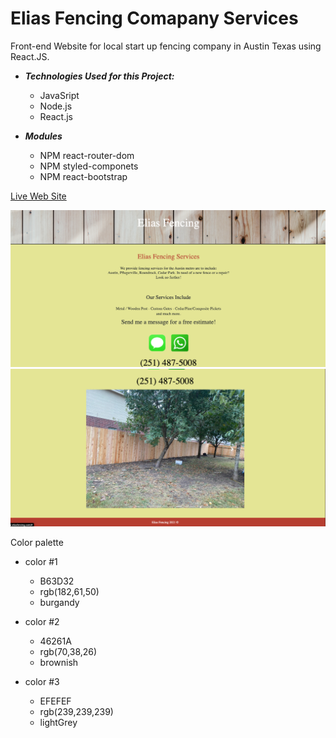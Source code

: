 # Elias Fencing Comapany Services

Front-end Website for local start up fencing company in Austin Texas using React.JS.

- **_Technologies Used for this Project:_**

  - JavaSript
  - Node.js
  - React.js

- **_Modules_**
  - NPM react-router-dom
  - NPM styled-componets
  - NPM react-bootstrap

[Live Web Site](http://www.eliasfencing.com/)

![ExampleOne](/src/assets/images/equalized-eliasFencing.png)
![ExampleTwo](/src/assets/images/equalized-eliasFencingcarousel.png)

Color palette

- color #1

  - B63D32
  - rgb(182,61,50)
  - burgandy

- color #2

  - 46261A
  - rgb(70,38,26)
  - brownish

- color #3
  - EFEFEF
  - rgb(239,239,239)
  - lightGrey
